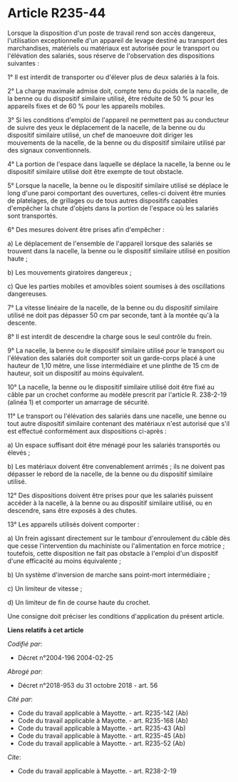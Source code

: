 # Article R235-44

Lorsque la disposition d'un poste de travail rend son accès dangereux, l'utilisation exceptionnelle d'un appareil de levage
destiné au transport des marchandises, matériels ou matériaux est autorisée pour le transport ou l'élévation des salariés,
sous réserve de l'observation des dispositions suivantes :

1° Il est interdit de transporter ou d'élever plus de deux salariés à la fois.

2° La charge maximale admise doit, compte tenu du poids de la nacelle, de la benne ou du dispositif similaire utilisé, être
réduite de 50 % pour les appareils fixes et de 60 % pour les appareils mobiles.

3° Si les conditions d'emploi de l'appareil ne permettent pas au conducteur de suivre des yeux le déplacement de la nacelle,
de la benne ou du dispositif similaire utilisé, un chef de manoeuvre doit diriger les mouvements de la nacelle, de la benne
ou du dispositif similaire utilisé par des signaux conventionnels.

4° La portion de l'espace dans laquelle se déplace la nacelle, la benne ou le dispositif similaire utilisé doit être exempte
de tout obstacle.

5° Lorsque la nacelle, la benne ou le dispositif similaire utilisé se déplace le long d'une paroi comportant des ouvertures,
celles-ci doivent être munies de platelages, de grillages ou de tous autres dispositifs capables d'empêcher la chute d'objets
dans la portion de l'espace où les salariés sont transportés.

6° Des mesures doivent être prises afin d'empêcher :

a) Le déplacement de l'ensemble de l'appareil lorsque des salariés se trouvent dans la nacelle, la benne ou le dispositif
similaire utilisé en position haute ;

b) Les mouvements giratoires dangereux ;

c) Que les parties mobiles et amovibles soient soumises à des oscillations dangereuses.

7° La vitesse linéaire de la nacelle, de la benne ou du dispositif similaire utilisé ne doit pas dépasser 50 cm par seconde,
tant à la montée qu'à la descente.

8° Il est interdit de descendre la charge sous le seul contrôle du frein.

9° La nacelle, la benne ou le dispositif similaire utilisé pour le transport ou l'élévation des salariés doit comporter soit
un garde-corps placé à une hauteur de 1,10 mètre, une lisse intermédiaire et une plinthe de 15 cm de hauteur, soit un
dispositif au moins équivalent.

10° La nacelle, la benne ou le dispositif similaire utilisé doit être fixé au câble par un crochet conforme au modèle
prescrit par l'article R. 238-2-19 (alinéa 1) et comporter un amarrage de sécurité.

11° Le transport ou l'élévation des salariés dans une nacelle, une benne ou tout autre dispositif similaire contenant des
matériaux n'est autorisé que s'il est effectué conformément aux dispositions ci-après :

a) Un espace suffisant doit être ménagé pour les salariés transportés ou élevés ;

b) Les matériaux doivent être convenablement arrimés ; ils ne doivent pas dépasser le rebord de la nacelle, de la benne ou du
dispositif similaire utilisé.

12° Des dispositions doivent être prises pour que les salariés puissent accéder à la nacelle, à la benne ou au dispositif
similaire utilisé, ou en descendre, sans être exposés à des chutes.

13° Les appareils utilisés doivent comporter :

a) Un frein agissant directement sur le tambour d'enroulement du câble dès que cesse l'intervention du machiniste ou
l'alimentation en force motrice ; toutefois, cette disposition ne fait pas obstacle à l'emploi d'un dispositif d'une
efficacité au moins équivalente ;

b) Un système d'inversion de marche sans point-mort intermédiaire ;

c) Un limiteur de vitesse ;

d) Un limiteur de fin de course haute du crochet.

Une consigne doit préciser les conditions d'application du présent article.

**Liens relatifs à cet article**

_Codifié par_:

  - Décret n°2004-196 2004-02-25

_Abrogé par_:

  - Décret n°2018-953 du 31 octobre 2018 - art. 56

_Cité par_:

  - Code du travail applicable à Mayotte. - art. R235-142 (Ab)
  - Code du travail applicable à Mayotte. - art. R235-168 (Ab)
  - Code du travail applicable à Mayotte. - art. R235-43 (Ab)
  - Code du travail applicable à Mayotte. - art. R235-45 (Ab)
  - Code du travail applicable à Mayotte. - art. R235-52 (Ab)

_Cite_:

  - Code du travail applicable à Mayotte. - art. R238-2-19
